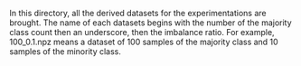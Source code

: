 In this directory, all the derived datasets for the experimentations are brought. The name of each datasets begins with the number of the majority class count then an underscore, then the imbalance ratio. For example, 100_0.1.npz means a dataset of 100 samples of the majority class and 10 samples of the minority class.
